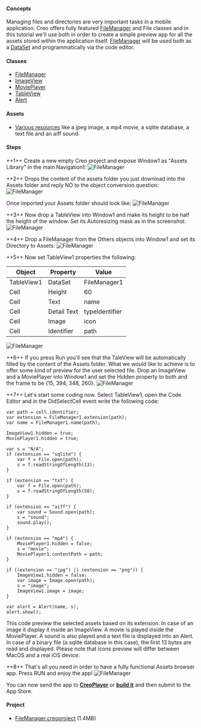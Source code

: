 #### Concepts
Managing files and directories are very important tasks in a mobile application. Creo offers fully featured [FileManager](../classes/FileManager.md) and File classes and in this tutorial we'll use both in order to create a simple preview app for all the assets stored within the application itself. [FileManager](../classes/FileManager.md) will be used both as a [DataSet](../classes/DataSet.md) and programmatically via the code editor.

#### Classes
* [FileManager](../classes/FileManager.md)
* [ImageView](../classes/ImageView.md)
* [MoviePlayer](../classes/MoviePlayer.md)
* [TableView](../classes/TableView.md)
* [Alert](../classes/Alert.md)

#### Assets
* [Various resources](../assets/filemananger_assets.zip) like a jpeg image, a mp4 movie, a sqlite database, a text file and an aiff sound.

#### Steps
++1++ Create a new empty Creo project and expose Window1 as "Assets Library" in the main Navigation1:
![FileManager](../images/tutorials/file-manager-2.png)

++2++ Drops the content of the assets folder you just download into the Assets folder and reply NO to the object conversion question:
![FileManager](../images/tutorials/file-manager-3.png)

Once imported your Assets folder should look like:
![FileManager](../images/tutorials/file-manager-4.png)

++3++ Now drop a TableView into Window1 and make its height to be half the height of the window. Set its Autoresizing mask as in the screenshot:
![FileManager](../images/tutorials/file-manager-5.png)

++4++ Drop a FileManager from the Others objects into Window1 and set its Directory to Assets:
![FileManager](../images/tutorials/file-manager-6.png)

++5++ Now set TableView1 properties the following:

| Object | Property | Value |
| ---------- | --------- | --------- |
| TableView1 | DataSet | FileManager1 |
| Cell | Height | 60 |
| Cell | Text | name |
| Cell | Detail Text | typeIdentifier |
| Cell | Image | icon |
| Cell | Identifier | path |

![FileManager](../images/tutorials/file-manager-7.png)

++6++ If you press Run you'll see that the TaleView will be automatically filled by the content of the Assets folder. What we would like to achieve is to offer some kind of preview for the user selected file.
Drop an ImageView and a MoviePlayer into Window1 and set the Hidden property to both and the frame to be {15, 394, 348, 260}.
![FileManager](../images/tutorials/file-manager-8.png)

++7++ 
Let's start some coding now. Select TableView1, open the Code Editor and in the DidSelectCell event write the following code:
```
var path = cell.identifier;
var extension = FileManager1.extension(path);
var name = FileManager1.name(path);

ImageView1.hidden = true;
MoviePlayer1.hidden = true;

var s = "N/A";
if (extension == "sqlite") {
	var f = File.open(path);
	s = f.readStringOfLength(13);
}

if (extension == "txt") {
	var f = File.open(path);
	s = f.readStringOfLength(50);
}

if (extension == "aiff") {
	var sound = Sound.open(path);
	s = "sound";
	sound.play();
}

if (extension == "mp4") {
	MoviePlayer1.hidden = false;
	s = "movie";
	MoviePlayer1.contentPath = path;
}

if ((extension == "jpg") || (extension == "png")) {
	ImageView1.hidden = false;
	var image = Image.open(path);
	s = "image";
	ImageView1.image = image;
}

var alert = Alert(name, s);
alert.show();
```

This code preview the selected assets based on its extension. In case of an image it display it inside an ImageView. A movie is played inside the MoviePlayer. A sound is also played and a text file is displayed into an Alert. In case of a binary file (a sqlite database in this case), the first 13 bytes are read and displayed.
Please note that icons preview will differ between MacOS and a real iOS device.

++8++ That's all you need in order to have a fully functional Assets browser app. Press RUN and enjoy the app!
![FileManager](../images/tutorials/file-manager-9.png)

You can now send the app to **[CreoPlayer](../creo/creoplayer.md)** or **[build it](../creo/build-your-app.md)** and then submit to the App Store.

#### Project
* [FileManager.creoproject](../assets/filemanager.zip) (1.4MB)
